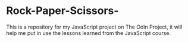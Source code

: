 # Rock-Paper-Scissors-
This is a repository for my JavaScript project on The Odin Project, it will help me put in use the lessons learned from the JavaScript course. 
